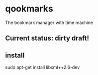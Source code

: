 qookmarks
=========

The bookmark manager with time machine

Current status: dirty draft!
----------------------------

install
-------

sudo apt-get install libxml++2.6-dev

